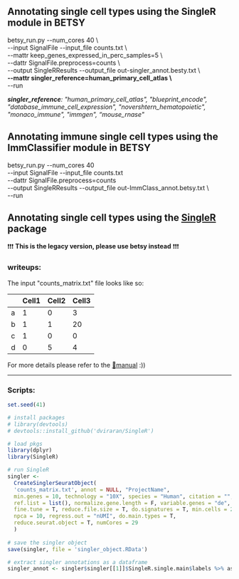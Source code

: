## Annotating single cell types using the SingleR module in BETSY  
betsy_run.py --num_cores 40 \\  
--input SignalFile --input_file counts.txt \\  
--mattr keep_genes_expressed_in_perc_samples=5 \\  
--dattr SignalFile.preprocess=counts \\  
--output SingleRResults --output_file out-singler_annot.besty.txt \\  
**--mattr singler_reference=human_primary_cell_atlas \\**  
--run  

_**singler_reference**: "human_primary_cell_atlas", "blueprint_encode", "database_immune_cell_expression", "novershtern_hematopoietic", "monaco_immune", "immgen", “mouse_rnase"_

## Annotating immune single cell types using the ImmClassifier module in BETSY  
betsy_run.py --num_cores 40 \
--input SignalFile --input_file counts.txt \
--dattr SignalFile.preprocess=counts \
--output SingleRResults --output_file out-ImmClass_annot.betsy.txt \\  
--run  



## Annotating single cell types using the [SingleR](https://bioconductor.org/packages/devel/bioc/html/SingleR.html) package  
❗❗❗ __This is the legacy version, please use betsy instead__ ❗❗❗  
### writeups:  
The input "counts_matrix.txt" file looks like so:  

  |      | Cell1 | Cell2 | Cell3 |  
  | ---- | ----- | ----- | ----- |  
  | a    | 1     | 0     | 3     |  
  | b    | 1     | 1     | 20    |  
  | c    | 1     | 0     | 0     |  
  | d    | 0     | 5     | 4     |  
  
For more details please refer to the [:book:manual](https://bioconductor.org/packages/3.11/bioc/manuals/SingleR/man/SingleR.pdf) :))  

--------
### Scripts:  

```r
set.seed(41)

# install packages
# library(devtools)
# devtools::install_github('dviraran/SingleR')

# load pkgs
library(dplyr)
library(SingleR)

# run SingleR 
singler <-   
  CreateSinglerSeuratObject(  
  'counts_matrix.txt', annot = NULL, "ProjectName",  
  min.genes = 10, technology = "10X", species = "Human", citation = "",  
  ref.list = list(), normalize.gene.length = F, variable.genes = "de",  
  fine.tune = T, reduce.file.size = T, do.signatures = T, min.cells = 2,  
  npca = 10, regress.out = "nUMI", do.main.types = T,  
  reduce.seurat.object = T, numCores = 29  
  )  
  
# save the singler object  
save(singler, file = 'singler_object.RData')

# extract singler annotations as a dataframe
singler_annot <- singler$singler[[1]]$SingleR.single.main$labels %>% as.data.frame %>% `colnames<-`(c('singler.annot')) %>% mutate(Cell = rownames(.))
```

